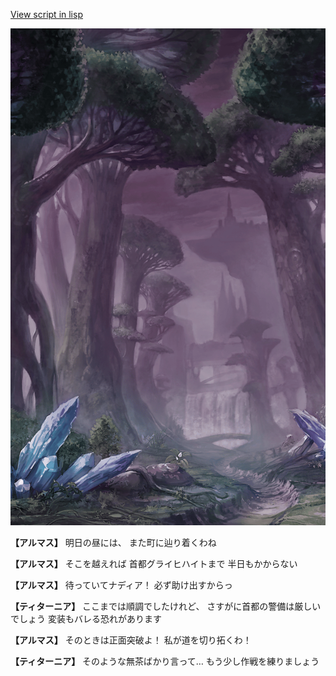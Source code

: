 [View script in lisp](../scripts/100203031.txt)

![forest_totaleclipse.png](../images/backgrounds/forest_totaleclipse.png)

**【アルマス】**
明日の昼には、
また町に辿り着くわね

**【アルマス】**
そこを越えれば
首都グライヒハイトまで
半日もかからない

**【アルマス】**
待っていてナディア！
必ず助け出すからっ

**【ティターニア】**
ここまでは順調でしたけれど、
さすがに首都の警備は厳しいでしょう
変装もバレる恐れがあります

**【アルマス】**
そのときは正面突破よ！
私が道を切り拓くわ！

**【ティターニア】**
そのような無茶ばかり言って…
もう少し作戦を練りましょう
